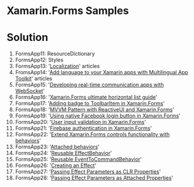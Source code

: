 # Xamarin.Forms Samples

# Solution #
1. FormsApp11: ResourceDictionary
2. FormsApp12: Styles
3. FormsApp13: '[Localization](https://developer.xamarin.com/guides/xamarin-forms/application-fundamentals/localization/)' articles
4. FromsApp14: '[Add language to your Xamarin apps with Multilingual App Toolkit](https://blog.xamarin.com/add-languages-to-your-apps-with-xamarin-and-multilingual-app-toolkit/?utm_medium=social&utm_campaign=blog&utm_content=multilingual-app-toolkit)' articles
5. FormsApp15: '[Developing real-time communication apps with WebSocket](https://blog.xamarin.com/developing-real-time-communication-apps-with-websocket/?utm_medium=social&utm_campaign=blog&utm_source=twitter&utm_content=real-time-comm-app-with-websockets)'
6. FormsApp16: '[Xamarin.Forms ultimate horizontal list guide](https://causerexception.com/2018/02/06/xamarin-forms-ultimate-horizontal-list-guide/)'
7. FormsApp17: '[Adding badge to ToolbarItem in Xamarin.Forms](https://www.xamboy.com/2018/03/08/adding-badge-to-toolbaritem-in-xamarin-forms/?utm_campaign=Weekly%2BXamarin&utm_medium=email&utm_source=Weekly_Xamarin_146)'
8. FormsApp18: '[MVVM Pattern with ReactiveUI and Xamarin.Forms](https://doumer.me/2018/03/11/mvvm-with-reactiveui/)'
9. FormsApp19: '[Using native Facebook login button in Xamarin.Forms](https://smellyc0de.wordpress.com/2018/03/09/using-native-facebook-login-button-in-xamarin-forms/)'
10. FormsApp20: '[User input validation in Xamarin.Forms](https://smellyc0de.wordpress.com/2018/04/02/user-input-validation-in-xamarin-forms/)'
11. FormsApp21: '[Firebase authentication in Xamarin.Forms](https://smellyc0de.wordpress.com/2018/03/26/firebase-authentication-in-xamarin-forms/)'
12. FormsApp22: '[Extend Xamarin.Forms controls functionality with behaviors](https://blog.xamarin.com/extend-xamarin-forms-controls-functionality-with-behaviors/?utm_medium=social&utm_campaign=blog&utm_content=extend-xamarin-forms-controls-with-behaviors)'
13. FormsApp23: '[Attached behaviors](https://docs.microsoft.com/en-us/xamarin/xamarin-forms/app-fundamentals/behaviors/attached)'
14. FormsApp24: '[Reusable EffectBehavior](https://docs.microsoft.com/en-us/xamarin/xamarin-forms/app-fundamentals/behaviors/reusable/effect-behavior)'
15. FormsApp25: '[Reusable EventToCommandBehavior](https://docs.microsoft.com/en-us/xamarin/xamarin-forms/app-fundamentals/behaviors/reusable/event-to-command-behavior)'
16. FormsApp26: '[Creating an Effect](https://docs.microsoft.com/en-us/xamarin/xamarin-forms/app-fundamentals/effects/creating)'
17. FormsApp27: '[Passing Effect Parameters as CLR Properties](https://docs.microsoft.com/en-us/xamarin/xamarin-forms/app-fundamentals/effects/passing-parameters/clr-properties)'
18. FormsApp28: '[Passing Effect Parameters as Attached Properties](https://docs.microsoft.com/en-us/xamarin/xamarin-forms/app-fundamentals/effects/passing-parameters/attached-properties)'
